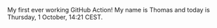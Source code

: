 My first ever working GitHub Action!
My name is Thomas and today is Thursday, 1 October, 14:21 CEST. 
